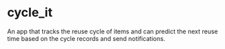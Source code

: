 # cycle_it

An app that tracks the reuse cycle of items and can predict the next reuse time based on the cycle
records and send notifications.
